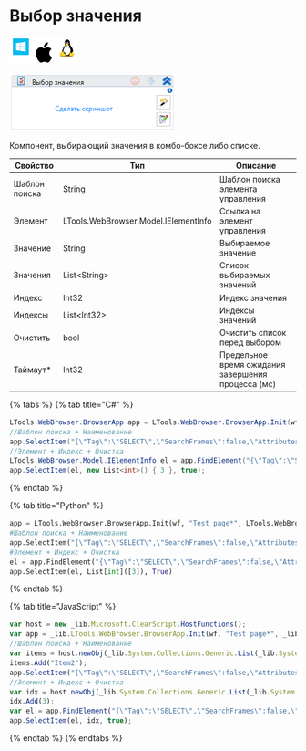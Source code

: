 # Выбор значения

![](<../../../.gitbook/assets/image (100) (1) (1) (1) (2) (89).png>)

![](<../../../.gitbook/assets/image (353).png>)

Компонент, выбирающий значения в комбо-боксе либо списке.

| Свойство      | Тип                                  | Описание                                           |
| ------------- | ------------------------------------ | -------------------------------------------------- |
| Шаблон поиска | String                               | Шаблон поиска элемента управления                  |
| Элемент       | LTools.WebBrowser.Model.IElementInfo | Ссылка на элемент управления                       |
| Значение      | String                               | Выбираемое значение                                |
| Значения      | List\<String>                        | Список выбираемых значений                         |
| Индекс        | Int32                                | Индекс значения                                    |
| Индексы       | List\<Int32>                         | Индексы значений                                   |
| Очистить      | bool                                 | Очистить список перед выбором                      |
| Таймаут\*     | Int32                                | Предельное время ожидания завершения процесса (мс) |

{% tabs %}
{% tab title="C#" %}
```csharp
LTools.WebBrowser.BrowserApp app = LTools.WebBrowser.BrowserApp.Init(wf, "Test page*", LTools.WebBrowser.Model.BrowserTypes_Short.IE);
//Шаблон поиска + Наименование
app.SelectItem("{\"Tag\":\"SELECT\",\"SearchFrames\":false,\"Attributes\":[{\"Key\":\"ID\",\"Value\":\"lstbxList\"}]}", new List<string>() { "Item2" });
//Элемент + Индекс + Очистка
LTools.WebBrowser.Model.IElementInfo el = app.FindElement("{\"Tag\":\"SELECT\",\"SearchFrames\":false,\"Attributes\":[{\"Key\":\"ID\",\"Value\":\"lstbxList\"}]}");
app.SelectItem(el, new List<int>() { 3 }, true);
```
{% endtab %}

{% tab title="Python" %}
```python
app = LTools.WebBrowser.BrowserApp.Init(wf, "Test page*", LTools.WebBrowser.Model.BrowserTypes_Short.IE)
#Шаблон поиска + Наименование
app.SelectItem("{\"Tag\":\"SELECT\",\"SearchFrames\":false,\"Attributes\":[{\"Key\":\"ID\",\"Value\":\"lstbxList\"}]}", List[System.String](["Item2"]))
#Элемент + Индекс + Очистка
el = app.FindElement("{\"Tag\":\"SELECT\",\"SearchFrames\":false,\"Attributes\":[{\"Key\":\"ID\",\"Value\":\"lstbxList\"}]}")
app.SelectItem(el, List[int]([3]), True)
```
{% endtab %}

{% tab title="JavaScript" %}
```javascript
var host = new _lib.Microsoft.ClearScript.HostFunctions();
var app = _lib.LTools.WebBrowser.BrowserApp.Init(wf, "Test page*", _lib.LTools.WebBrowser.Model.BrowserTypes_Short.IE);
//Шаблон поиска + Наименование
var items = host.newObj(_lib.System.Collections.Generic.List(_lib.System.String));
items.Add("Item2");
app.SelectItem("{\"Tag\":\"SELECT\",\"SearchFrames\":false,\"Attributes\":[{\"Key\":\"ID\",\"Value\":\"lstbxList\"}]}", items);
//Элемент + Индекс + Очистка
var idx = host.newObj(_lib.System.Collections.Generic.List(_lib.System.Int32));
idx.Add(3);
var el = app.FindElement("{\"Tag\":\"SELECT\",\"SearchFrames\":false,\"Attributes\":[{\"Key\":\"ID\",\"Value\":\"lstbxList\"}]}");
app.SelectItem(el, idx, true);
```
{% endtab %}
{% endtabs %}
